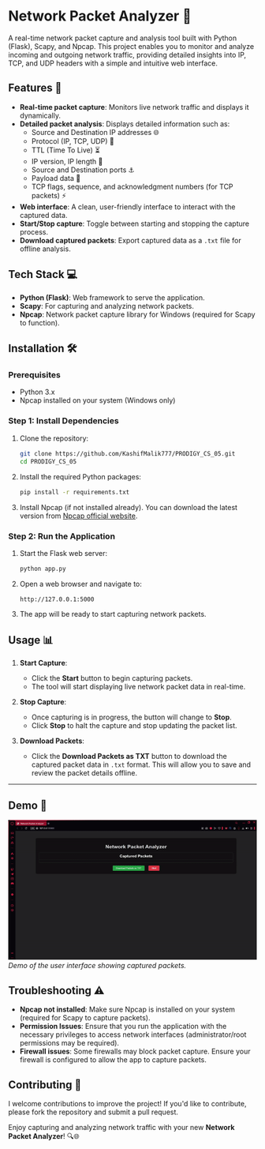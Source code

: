 # Network Packet Analyzer 🚀

A real-time network packet capture and analysis tool built with Python (Flask), Scapy, and Npcap. This project enables you to monitor and analyze incoming and outgoing network traffic, providing detailed insights into IP, TCP, and UDP headers with a simple and intuitive web interface.

## Features 🌟
- **Real-time packet capture**: Monitors live network traffic and displays it dynamically.
- **Detailed packet analysis**: Displays detailed information such as:
  - Source and Destination IP addresses 🌐
  - Protocol (IP, TCP, UDP) 🔄
  - TTL (Time To Live) ⏳
  - IP version, IP length 📏
  - Source and Destination ports ⚓️
  - Payload data 📑
  - TCP flags, sequence, and acknowledgment numbers (for TCP packets) ⚡️
- **Web interface**: A clean, user-friendly interface to interact with the captured data.
- **Start/Stop capture**: Toggle between starting and stopping the capture process.
- **Download captured packets**: Export captured data as a `.txt` file for offline analysis.

## Tech Stack 💻
- **Python (Flask)**: Web framework to serve the application.
- **Scapy**: For capturing and analyzing network packets.
- **Npcap**: Network packet capture library for Windows (required for Scapy to function).

## Installation 🛠️

### Prerequisites
- Python 3.x
- Npcap installed on your system (Windows only)

### Step 1: Install Dependencies
1. Clone the repository:
    ```bash
    git clone https://github.com/KashifMalik777/PRODIGY_CS_05.git
    cd PRODIGY_CS_05
    ```

2. Install the required Python packages:
    ```bash
    pip install -r requirements.txt
    ```

3. Install Npcap (if not installed already). You can download the latest version from [Npcap official website](https://nmap.org/npcap/).

### Step 2: Run the Application
1. Start the Flask web server:
    ```bash
    python app.py
    ```

2. Open a web browser and navigate to:
    ```
    http://127.0.0.1:5000
    ```

3. The app will be ready to start capturing network packets.

## Usage 📊

1. **Start Capture**:
   - Click the **Start** button to begin capturing packets.
   - The tool will start displaying live network packet data in real-time.

2. **Stop Capture**:
   - Once capturing is in progress, the button will change to **Stop**.
   - Click **Stop** to halt the capture and stop updating the packet list.

3. **Download Packets**:
   - Click the **Download Packets as TXT** button to download the captured packet data in `.txt` format. This will allow you to save and review the packet details offline.
---

## Demo 📸
![Network Packet Analyzer Screenshot](network.gif)  
*Demo of the user interface showing captured packets.*

## Troubleshooting ⚠️

- **Npcap not installed**: Make sure Npcap is installed on your system (required for Scapy to capture packets).
- **Permission Issues**: Ensure that you run the application with the necessary privileges to access network interfaces (administrator/root permissions may be required).
- **Firewall issues**: Some firewalls may block packet capture. Ensure your firewall is configured to allow the app to capture packets.

## Contributing 🤝

I welcome contributions to improve the project! If you'd like to contribute, please fork the repository and submit a pull request.

Enjoy capturing and analyzing network traffic with your new **Network Packet Analyzer**! 🔍🌐
